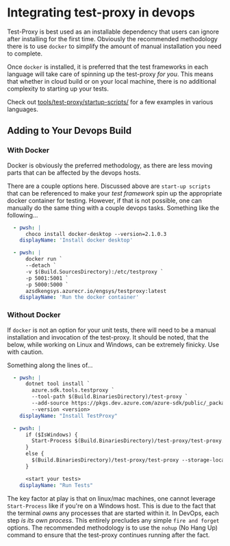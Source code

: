 # Integrating test-proxy in devops

Test-Proxy is best used as an installable dependency that users can ignore after installing for the first time. Obviously the recommended methodology there is to use `docker` to simplify the amount of manual installation you need to complete.

Once `docker` is installed, it is preferred that the test frameworks in each language will take care of spinning up the test-proxy _for you_. This means that whether in cloud build or on your local machine, there is no additional complexity to starting up your tests.

Check out [tools/test-proxy/startup-scripts/](../startup-scripts/) for a few examples in various languages.

## Adding to Your Devops Build

### With Docker

Docker is obviously the preferred methodology, as there are less moving parts that can be affected by the devops hosts.

There are a couple options here. Discussed above are `start-up scripts` that can be referenced to make your _test framework_ spin up the appropriate docker container for testing. However, if that is not possible, one can manually do the same thing with a couple devops tasks. Something like the following...

```yml
  - pwsh: |
      choco install docker-desktop --version=2.1.0.3
    displayName: 'Install docker desktop'

  - pwsh: |
      docker run `
      --detach `
      -v $(Build.SourcesDirectory):/etc/testproxy `
      -p 5001:5001 `
      -p 5000:5000 `
      azsdkengsys.azurecr.io/engsys/testproxy:latest
    displayName: 'Run the docker container'
```

### Without Docker

If `docker` is not an option for your unit tests, there will need to be a manual installation and invocation of the test-proxy. It should be noted, that the below, while working on Linux and Windows, can be extremely finicky. Use with caution.

Something along the lines of...

```yml
  - pwsh: |
      dotnet tool install `
        azure.sdk.tools.testproxy `
        --tool-path $(Build.BinariesDirectory)/test-proxy `
        --add-source https://pkgs.dev.azure.com/azure-sdk/public/_packaging/azure-sdk/nuget/v3/index.json `
        --version <version>
    displayName: "Install TestProxy"

  - pwsh: |
      if ($IsWindows) {
        Start-Process $(Build.BinariesDirectory)/test-proxy/test-proxy.exe -ArgumentList "--storage-location '$(Build.SourcesDirectory)'" -NoNewWindow -PassThru
      }
      else {
        $(Build.BinariesDirectory)/test-proxy/test-proxy --storage-location "$(Build.SourcesDirectory)" &
      }

      <start your tests>
    displayName: "Run Tests"
```

The key factor at play is that on linux/mac machines, one cannot leverage `Start-Process` like if you're on a Windows host. This is due to the fact that the terminal _owns_ any processes that are started within it. In DevOps, each step _is its own process_. This entirely precludes any simple `fire and forget` options. The recommended methodology is to use the `nohup` (No Hang Up) command to ensure that the test-proxy continues running after the fact.
